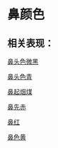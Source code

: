 # 鼻颜色## 相关表现：[鼻头色微黑](https://zuoye.gmzyh.com/search?key=鼻头色微黑)[鼻头色青](https://zuoye.gmzyh.com/search?key=鼻头色青)[鼻起烟煤](https://zuoye.gmzyh.com/search?key=鼻起烟煤)[鼻先赤](https://zuoye.gmzyh.com/search?key=鼻先赤)[鼻红](https://zuoye.gmzyh.com/search?key=鼻红)[鼻色黄	](https://zuoye.gmzyh.com/search?key=鼻色黄	)